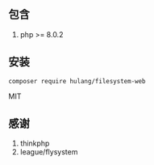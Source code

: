 ## 包含

1. php >= 8.0.2

## 安装

```shell
composer require hulang/filesystem-web
```

MIT

## 感谢

1. thinkphp
2. league/flysystem
